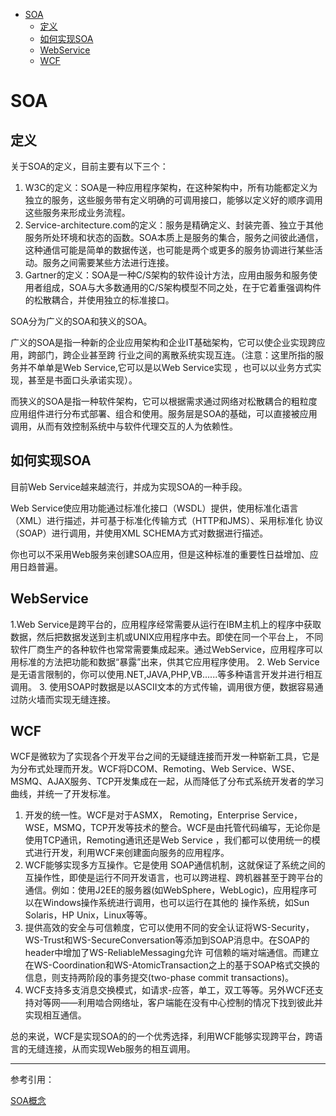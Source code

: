 <!-- TOC -->

- [SOA](#soa)
    - [定义](#定义)
    - [如何实现SOA](#如何实现soa)
    - [WebService](#webservice)
    - [WCF](#wcf)

<!-- /TOC -->
<a id="markdown-soa" name="soa"></a>
# SOA

<a id="markdown-定义" name="定义"></a>
## 定义
关于SOA的定义，目前主要有以下三个：
1. W3C的定义：SOA是一种应用程序架构，在这种架构中，所有功能都定义为独立的服务，这些服务带有定义明确的可调用接口，能够以定义好的顺序调用这些服务来形成业务流程。
2. Service-architecture.com的定义：服务是精确定义、封装完善、独立于其他服务所处环境和状态的函数。SOA本质上是服务的集合，服务之间彼此通信，这种通信可能是简单的数据传送，也可能是两个或更多的服务协调进行某些活动。服务之间需要某些方法进行连接。
3. Gartner的定义：SOA是一种C/S架构的软件设计方法，应用由服务和服务使用者组成，SOA与大多数通用的C/S架构模型不同之处，在于它着重强调构件的松散耦合，并使用独立的标准接口。

SOA分为广义的SOA和狭义的SOA。

广义的SOA是指一种新的企业应用架构和企业IT基础架构，它可以使企业实现跨应用，跨部门，跨企业甚至跨 行业之间的离散系统实现互连。（注意：这里所指的服务并不单单是Web Service,它可以是以Web Service实现 ，也可以以业务方式实现，甚至是书面口头承诺实现）。

而狭义的SOA是指一种软件架构，它可以根据需求通过网络对松散耦合的粗粒度应用组件进行分布式部署、组合和使用。服务层是SOA的基础，可以直接被应用调用，从而有效控制系统中与软件代理交互的人为依赖性。

<a id="markdown-如何实现soa" name="如何实现soa"></a>
## 如何实现SOA
目前Web Service越来越流行，并成为实现SOA的一种手段。

Web Service使应用功能通过标准化接口（WSDL）提供，使用标准化语言（XML）进行描述，并可基于标准化传输方式（HTTP和JMS）、采用标准化 协议（SOAP）进行调用，并使用XML SCHEMA方式对数据进行描述。

你也可以不采用Web服务来创建SOA应用，但是这种标准的重要性日益增加、应用日趋普遍。

<a id="markdown-webservice" name="webservice"></a>
## WebService
1.Web Service是跨平台的，应用程序经常需要从运行在IBM主机上的程序中获取数据，然后把数据发送到主机或UNIX应用程序中去。即使在同一个平台上， 不同软件厂商生产的各种软件也常常需要集成起来。通过WebService，应用程序可以用标准的方法把功能和数据“暴露”出来，供其它应用程序使用。
2. Web Service是无语言限制的，你可以使用.NET,JAVA,PHP,VB......等多种语言开发并进行相互调用。
3. 使用SOAP时数据是以ASCII文本的方式传输，调用很方便，数据容易通过防火墙而实现无缝连接。

<a id="markdown-wcf" name="wcf"></a>
## WCF
WCF是微软为了实现各个开发平台之间的无疑缝连接而开发一种崭新工具，它是为分布式处理而开发。WCF将DCOM、Remoting、Web Service、WSE、MSMQ、AJAX服务、TCP开发集成在一起，从而降低了分布式系统开发者的学习曲线，并统一了开发标准。

1. 开发的统一性。WCF是对于ASMX， Remoting，Enterprise Service，WSE，MSMQ，TCP开发等技术的整合。WCF是由托管代码编写，无论你是使用TCP通讯，Remoting通讯还是Web Service ，我们都可以使用统一的模式进行开发，利用WCF来创建面向服务的应用程序。
2. WCF能够实现多方互操作。它是使用 SOAP通信机制，这就保证了系统之间的互操作性，即使是运行不同开发语言，也可以跨进程、跨机器甚至于跨平台的通信。例如：使用J2EE的服务器(如WebSphere，WebLogic)，应用程序可以在Windows操作系统进行调用，也可以运行在其他的 操作系统，如Sun Solaris，HP Unix，Linux等等。
3. 提供高效的安全与可信赖度，它可以使用不同的安全认证将WS-Security，WS-Trust和WS-SecureConversation等添加到SOAP消息中。在SOAP的header中增加了WS-ReliableMessaging允许 可信赖的端对端通信。而建立在WS-Coordination和WS-AtomicTransaction之上的基于SOAP格式交换的信息，则支持两阶段的事务提交(two-phase commit transactions)。
4. WCF支持多支消息交换模式，如请求-应答，单工，双工等等。另外WCF还支持对等网——利用啮合网络址，客户端能在没有中心控制的情况下找到彼此并实现相互通信。

总的来说，WCF是实现SOA的的一个优秀选择，利用WCF能够实现跨平台，跨语言的无缝连接，从而实现Web服务的相互调用。

---

参考引用：

[SOA概念](http://www.cnblogs.com/leslies2/archive/2011/01/26/1934162.html)

